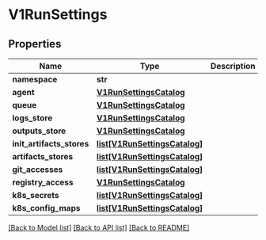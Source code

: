 # V1RunSettings

## Properties
Name | Type | Description | Notes
------------ | ------------- | ------------- | -------------
**namespace** | **str** |  | [optional] 
**agent** | [**V1RunSettingsCatalog**](V1RunSettingsCatalog.md) |  | [optional] 
**queue** | [**V1RunSettingsCatalog**](V1RunSettingsCatalog.md) |  | [optional] 
**logs_store** | [**V1RunSettingsCatalog**](V1RunSettingsCatalog.md) |  | [optional] 
**outputs_store** | [**V1RunSettingsCatalog**](V1RunSettingsCatalog.md) |  | [optional] 
**init_artifacts_stores** | [**list[V1RunSettingsCatalog]**](V1RunSettingsCatalog.md) |  | [optional] 
**artifacts_stores** | [**list[V1RunSettingsCatalog]**](V1RunSettingsCatalog.md) |  | [optional] 
**git_accesses** | [**list[V1RunSettingsCatalog]**](V1RunSettingsCatalog.md) |  | [optional] 
**registry_access** | [**V1RunSettingsCatalog**](V1RunSettingsCatalog.md) |  | [optional] 
**k8s_secrets** | [**list[V1RunSettingsCatalog]**](V1RunSettingsCatalog.md) |  | [optional] 
**k8s_config_maps** | [**list[V1RunSettingsCatalog]**](V1RunSettingsCatalog.md) |  | [optional] 

[[Back to Model list]](../README.md#documentation-for-models) [[Back to API list]](../README.md#documentation-for-api-endpoints) [[Back to README]](../README.md)


